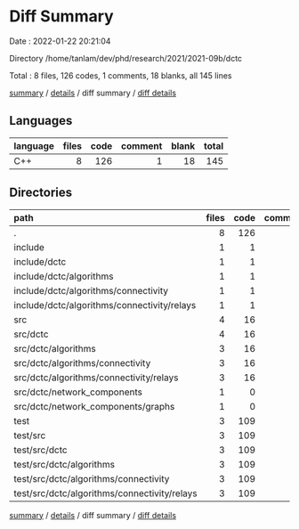 # Diff Summary

Date : 2022-01-22 20:21:04

Directory /home/tanlam/dev/phd/research/2021/2021-09b/dctc

Total : 8 files,  126 codes, 1 comments, 18 blanks, all 145 lines

[summary](results.md) / [details](details.md) / diff summary / [diff details](diff-details.md)

## Languages
| language | files | code | comment | blank | total |
| :--- | ---: | ---: | ---: | ---: | ---: |
| C++ | 8 | 126 | 1 | 18 | 145 |

## Directories
| path | files | code | comment | blank | total |
| :--- | ---: | ---: | ---: | ---: | ---: |
| . | 8 | 126 | 1 | 18 | 145 |
| include | 1 | 1 | 0 | 0 | 1 |
| include/dctc | 1 | 1 | 0 | 0 | 1 |
| include/dctc/algorithms | 1 | 1 | 0 | 0 | 1 |
| include/dctc/algorithms/connectivity | 1 | 1 | 0 | 0 | 1 |
| include/dctc/algorithms/connectivity/relays | 1 | 1 | 0 | 0 | 1 |
| src | 4 | 16 | 0 | 2 | 18 |
| src/dctc | 4 | 16 | 0 | 2 | 18 |
| src/dctc/algorithms | 3 | 16 | 0 | 1 | 17 |
| src/dctc/algorithms/connectivity | 3 | 16 | 0 | 1 | 17 |
| src/dctc/algorithms/connectivity/relays | 3 | 16 | 0 | 1 | 17 |
| src/dctc/network_components | 1 | 0 | 0 | 1 | 1 |
| src/dctc/network_components/graphs | 1 | 0 | 0 | 1 | 1 |
| test | 3 | 109 | 1 | 16 | 126 |
| test/src | 3 | 109 | 1 | 16 | 126 |
| test/src/dctc | 3 | 109 | 1 | 16 | 126 |
| test/src/dctc/algorithms | 3 | 109 | 1 | 16 | 126 |
| test/src/dctc/algorithms/connectivity | 3 | 109 | 1 | 16 | 126 |
| test/src/dctc/algorithms/connectivity/relays | 3 | 109 | 1 | 16 | 126 |

[summary](results.md) / [details](details.md) / diff summary / [diff details](diff-details.md)